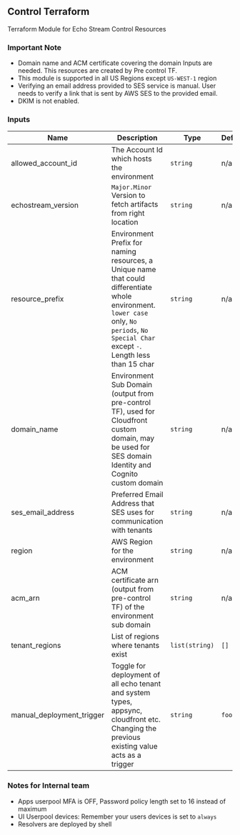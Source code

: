 ## Control Terraform
Terraform Module for Echo Stream Control Resources

### Important Note
- Domain name and ACM certificate covering the domain Inputs are needed. This resources are created by Pre control TF.
- This module is supported in all US Regions except `US-WEST-1` region
- Verifying an email address provided to SES service is manual. User needs to verify a link that is sent by AWS SES to the provided email.
- DKIM is not enabled.

### Inputs

| Name | Description | Type | Default | Required |
|------|-------------|------|---------|:--------:|
| allowed\_account\_id | The Account Id which hosts the environment | `string` | n/a | yes |
| echostream\_version | `Major.Minor` Version to fetch artifacts from right location | `string` | n/a | yes |
| resource_prefix | Environment Prefix for naming resources, a Unique name that could differentiate whole environment. `lower case` only, `No periods`, `No Special Char` except `-`. Length less than 15 char | `string` | n/a | yes |
| domain_name |Environment Sub Domain (output from pre-control TF), used for Cloudfront custom domain, may be used for SES domain Identity and Cognito custom domain | `string` | n/a | yes |
| ses_email_address | Preferred Email Address that SES uses for communication with tenants | `string` | n/a | yes |
| region | AWS Region for the environment | `string` | n/a | yes |
| acm_arn | ACM certificate arn (output from pre-control TF) of the environment sub domain | `string` | n/a | yes |
| tenant_regions | List of regions where tenants exist | `list(string)` | `[]` | no |
| manual_deployment_trigger | Toggle for deployment of all echo tenant and system types, appsync, cloudfront etc. Changing the previous existing value acts as a trigger | `string` | `foobar` | no |

### Notes for Internal team
- Apps userpool MFA is OFF, Password policy length set to 16 instead of maximum
- UI Userpool devices: Remember your users devices is set to `always`
- Resolvers are deployed by shell